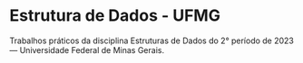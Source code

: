 # Estrutura de Dados - UFMG
Trabalhos práticos da disciplina Estruturas de Dados do 2° período de 2023 — Universidade Federal de Minas Gerais.
